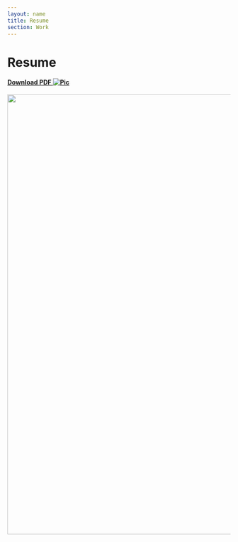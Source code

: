 ```yaml
---
layout: name
title: Resume
section: Work
---
```




Resume
========
#### [Download PDF ![Pic](/images/pdficon.gif)](/images/Madhur_Ahuja_Resume.pdf) ####
<img src='/images/Madhur_Ahuja_Resume.jpg' height='991' width='765' />


